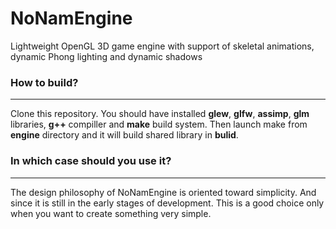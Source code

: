 # NoNamEngine
Lightweight OpenGL 3D game engine with support of skeletal animations, dynamic Phong lighting and dynamic shadows

### How to build?
---
Clone this repository.
You should have installed **glew**, **glfw**, **assimp**, **glm** libraries, **g++** compiller and **make** build system.
Then launch make from **engine** directory and it will build shared library in **bulid**.

### In which case should you use it?
---
The design philosophy of NoNamEngine is oriented toward simplicity.
And since it is still in the early stages of development.
This is a good choice only when you want to create something very simple.
